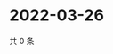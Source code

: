 # 2022-03-26

共 0 条

<!-- BEGIN WEIBO -->
<!-- 最后更新时间 Sat Mar 26 2022 02:18:51 GMT+0800 (China Standard Time) -->

<!-- END WEIBO -->
